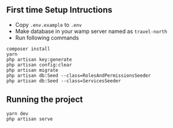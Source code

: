 ## First time Setup Intructions

-   Copy `.env.example` to `.env`
-   Make database in your wamp server named as `travel-north`
-   Run following commands

```
composer install
yarn
php artisan key:generate
php artisan config:clear
php artisan migrate
php artisan db:Seed --class=RolesAndPermissionsSeeder
php artisan db:Seed --class=ServicesSeeder
```

## Running the project

```
yarn dev
php artisan serve
```
